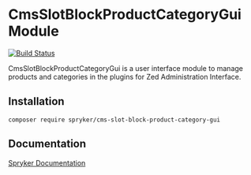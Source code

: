 # CmsSlotBlockProductCategoryGui Module
[![Build Status](https://travis-ci.org/spryker/cms-slot-block-product-category-gui.svg)](https://travis-ci.org/spryker/cms-slot-block-product-category-gui)

CmsSlotBlockProductCategoryGui is a user interface module to manage products and categories in the plugins for Zed Administration Interface.

## Installation

```
composer require spryker/cms-slot-block-product-category-gui
```

## Documentation

[Spryker Documentation](https://academy.spryker.com/developing_with_spryker/module_guide/modules.html)
